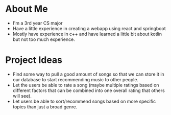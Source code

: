 # About Me
- I'm a 3rd year CS major
- Have a little experience in creating a webapp using react and springboot
- Mostly have experience in c++ and have learned a little bit about kotlin but not too much experience.

# Project Ideas
- Find some way to pull a good amount of songs so that we can store it in our database to start recommending music to other people.
- Let the users be able to rate a song (maybe multiple ratings based on different factors that can be combined into one overall rating that others will see).
- Let users be able to sort/recommend songs based on more specific topics than just a broad genre.
